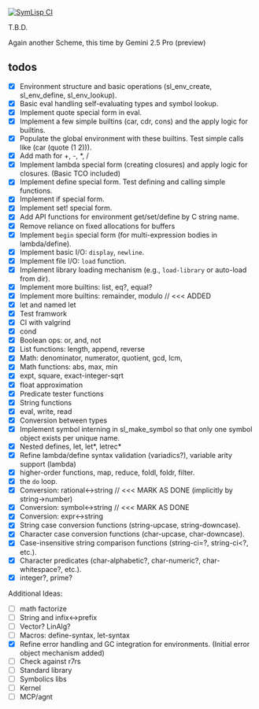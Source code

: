 [![SymLisp CI](https://github.com/domschl/symlisp/actions/workflows/ci.yml/badge.svg)](https://github.com/domschl/symlisp/actions/workflows/ci.yml)

T.B.D.

Again another Scheme, this time by Gemini 2.5 Pro (preview)

## todos

- [x] Environment structure and basic operations (sl_env_create, sl_env_define, sl_env_lookup).
- [x] Basic eval handling self-evaluating types and symbol lookup.
- [x] Implement quote special form in eval.
- [x] Implement a few simple builtins (car, cdr, cons) and the apply logic for builtins.
- [x] Populate the global environment with these builtins. Test simple calls like (car (quote (1 2))).
- [x] Add math for +, -, *, /
- [x] Implement lambda special form (creating closures) and apply logic for closures. (Basic TCO included)
- [x] Implement define special form. Test defining and calling simple functions.
- [x] Implement if special form.
- [x] Implement set! special form.
- [x] Add API functions for environment get/set/define by C string name.
- [x] Remove reliance on fixed allocations for buffers
- [x] Implement `begin` special form (for multi-expression bodies in lambda/define).
- [x] Implement basic I/O: `display`, `newline`.
- [x] Implement file I/O: `load` function.
- [x] Implement library loading mechanism (e.g., `load-library` or auto-load from dir).
- [x] Implement more builtins: list, eq?, equal?
- [x] Implement more builtins: remainder, modulo // <<< ADDED
- [x] let and named let
- [x] Test framwork
- [x] CI with valgrind
- [x] cond
- [x] Boolean ops: or, and, not
- [x] List functions: length, append, reverse
- [x] Math: denominator, numerator, quotient, gcd, lcm, 
- [x] Math functions: abs, max, min
- [x] expt, square, exact-integer-sqrt
- [x] float approximation
- [x] Predicate tester functions
- [x] String functions
- [x] eval, write, read
- [x] Conversion between types
- [x] Implement symbol interning in sl_make_symbol so that only one symbol object exists per unique name.
- [x] Nested defines, let, let*, letrec*
- [x] Refine lambda/define syntax validation (variadics?), variable arity support (lambda)
- [x] higher-order functions, map, reduce, foldl, foldr, filter.
- [x] the `do` loop.
- [x] Conversion: rational<->string // <<< MARK AS DONE (implicitly by string->number)
- [x] Conversion: symbol<->string // <<< MARK AS DONE
- [x] Conversion: expr<->string
- [x] String case conversion functions (string-upcase, string-downcase).
- [x] Character case conversion functions (char-upcase, char-downcase).
- [x] Case-insensitive string comparison functions (string-ci=?, string-ci<?, etc.).
- [x] Character predicates (char-alphabetic?, char-numeric?, char-whitespace?, etc.).
- [x] integer?, prime?

Additional Ideas:

- [ ] math factorize
- [ ] String and infix<->prefix
- [ ] Vector? LinAlg?
- [ ] Macros: define-syntax, let-syntax
- [x] Refine error handling and GC integration for environments. (Initial error object mechanism added)
- [ ] Check against r7rs
- [ ] Standard library
- [ ] Symbolics libs
- [ ] Kernel
- [ ] MCP/agnt
